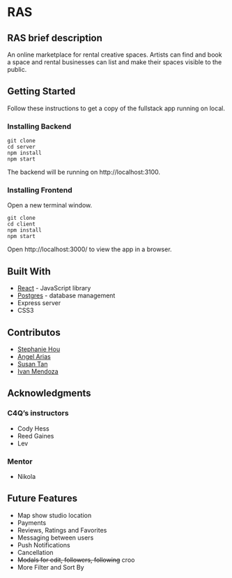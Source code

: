 # RAS 

## RAS brief description  

An online marketplace for rental creative spaces. Artists can find and book a space and rental businesses
can list and make their spaces visible to the public.


## Getting Started

Follow these instructions to get a copy of the fullstack app running on local.



### Installing Backend

```
git clone
cd server
npm install
npm start
```

The backend will be running on http://localhost:3100. 


### Installing Frontend

Open a new terminal window.

```
git clone
cd client 
npm install
npm start 
```


Open http://localhost:3000/ to view the app in a browser.



## Built With
* [React](https://reactjs.org/) - JavaScript library 
* [Postgres](https://www.postgresql.org/) - database management 
* Express server
* CSS3 


## Contributos 
* [Stephanie Hou](https://github.com/)
* [Angel Arias](https://github.com/) 
* [Susan Tan](https://github.com/) 
* [Ivan Mendoza](https://github.com/imendoza06)


## Acknowledgments 
### C4Q’s instructors
* Cody Hess
* Reed Gaines
* Lev
### Mentor
* Nikola
## Future Features 
* Map show studio location  
* Payments
* Reviews, Ratings and Favorites
* Messaging between users
* Push Notifications
* Cancellation 
* ~~Modals for edit, followers, following~~ croo
* More Filter and Sort By 

